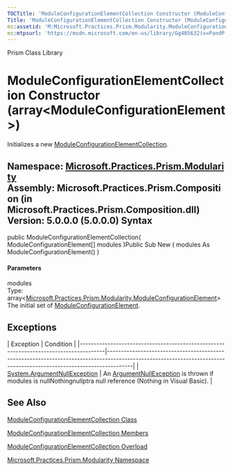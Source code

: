 ```yaml
---
TOCTitle: 'ModuleConfigurationElementCollection Constructor (ModuleConfigurationElement[])'
Title: 'ModuleConfigurationElementCollection Constructor (ModuleConfigurationElement[]) (Microsoft.Practices.Prism.Modularity)'
ms:assetid: 'M:Microsoft.Practices.Prism.Modularity.ModuleConfigurationElementCollection.\#ctor(Microsoft.Practices.Prism.Modularity.ModuleConfigurationElement[])'
ms:mtpsurl: 'https://msdn.microsoft.com/en-us/library/Gg405632(v=PandP.50)'
---
```


Prism Class Library

ModuleConfigurationElementCollection Constructor (array&lt;ModuleConfigurationElement&gt;)
====================================================================================================

Initializes a new [ModuleConfigurationElementCollection](https://msdn.microsoft.com/t:microsoft.practices.prism.modularity.moduleconfigurationelementcollection).

**Namespace:** [Microsoft.Practices.Prism.Modularity](https://msdn.microsoft.com/n:microsoft.practices.prism.modularity)
**Assembly:** Microsoft.Practices.Prism.Composition (in Microsoft.Practices.Prism.Composition.dll) Version: 5.0.0.0 (5.0.0.0)
Syntax
------

<span id="syntaxToggle"></span>public ModuleConfigurationElementCollection( ModuleConfigurationElement[] modules )Public Sub New ( modules As ModuleConfigurationElement() )
#### Parameters

modules  
Type: array&lt;[Microsoft.Practices.Prism.Modularity.ModuleConfigurationElement](https://msdn.microsoft.com/t:microsoft.practices.prism.modularity.moduleconfigurationelement)&gt;
The initial set of [ModuleConfigurationElement](https://msdn.microsoft.com/t:microsoft.practices.prism.modularity.moduleconfigurationelement).

Exceptions
----------

<span id="exceptionsToggle"></span>
| Exception                                                                             | Condition                                                                                                                                                           |
|---------------------------------------------------------------------------------------|---------------------------------------------------------------------------------------------------------------------------------------------------------------------|
| [System.ArgumentNullException](http://msdn2.microsoft.com/en-us/library/27426hcy) | An [ArgumentNullException](http://msdn2.microsoft.com/en-us/library/27426hcy) is thrown if modules is nullNothingnullptra null reference (Nothing in Visual Basic). |

See Also
--------

<span id="seeAlsoToggle"></span>
[ModuleConfigurationElementCollection Class](https://msdn.microsoft.com/t:microsoft.practices.prism.modularity.moduleconfigurationelementcollection)

[ModuleConfigurationElementCollection Members](https://msdn.microsoft.com/allmembers.t:microsoft.practices.prism.modularity.moduleconfigurationelementcollection)

[ModuleConfigurationElementCollection Overload](https://msdn.microsoft.com/overload:microsoft.practices.prism.modularity.moduleconfigurationelementcollection.)

[Microsoft.Practices.Prism.Modularity Namespace](https://msdn.microsoft.com/n:microsoft.practices.prism.modularity)
